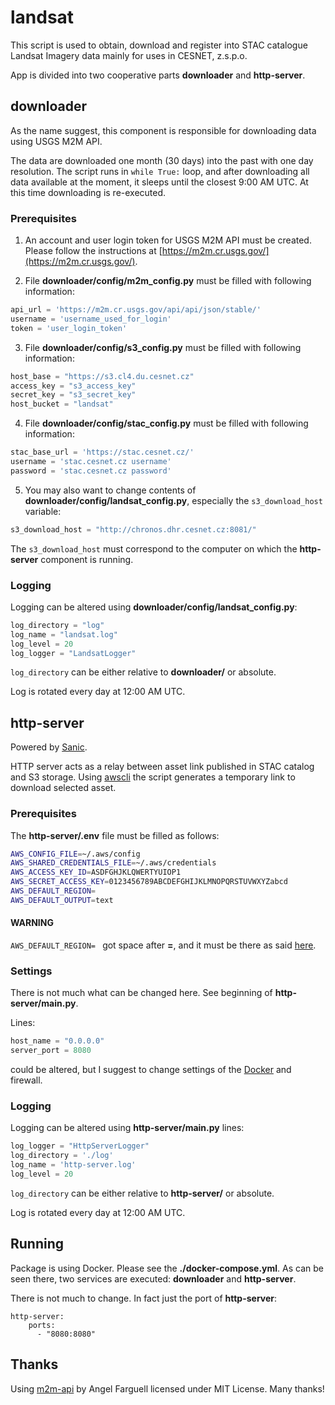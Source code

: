 # landsat

This script is used to obtain, download and register into STAC catalogue Landsat
Imagery data mainly for uses in CESNET, z.s.p.o.

App is divided into two cooperative parts **downloader** and **http-server**.

## downloader

As the name suggest, this component is responsible for downloading data using USGS M2M API.

The data are downloaded one month (30 days) into the past with one day resolution.
The script runs in `while True:` loop, and after downloading all data available at the moment,
it sleeps until the closest 9:00 AM UTC. At this time downloading is re-executed.

### Prerequisites

1) An account and user login token for USGS M2M API must be created.
   Please follow the instructions at [https://m2m.cr.usgs.gov/](https://m2m.cr.usgs.gov/).

2) File **downloader/config/m2m_config.py** must be filled with following information:

```python
api_url = 'https://m2m.cr.usgs.gov/api/api/json/stable/'
username = 'username_used_for_login'
token = 'user_login_token'
```

3) File **downloader/config/s3_config.py** must be filled with following information:

```python
host_base = "https://s3.cl4.du.cesnet.cz"
access_key = "s3_access_key"
secret_key = "s3_secret_key"
host_bucket = "landsat"
```

4) File **downloader/config/stac_config.py** must be filled with following information:

```python
stac_base_url = 'https://stac.cesnet.cz/'
username = 'stac.cesnet.cz username'
password = 'stac.cesnet.cz password'
```

5) You may also want to change contents of **downloader/config/landsat_config.py**, especially
   the `s3_download_host` variable:

```python
s3_download_host = "http://chronos.dhr.cesnet.cz:8081/"
```

The `s3_download_host` must correspond to the computer on which the **http-server** component
is running.

### Logging

Logging can be altered using **downloader/config/landsat_config.py**:

```python
log_directory = "log"
log_name = "landsat.log"
log_level = 20
log_logger = "LandsatLogger"
```

`log_directory` can be either relative to **downloader/** or absolute.

Log is rotated every day at 12:00 AM UTC.

## http-server

Powered by [Sanic](https://sanic.dev/en/).

HTTP server acts as a relay between asset link published in STAC catalog and S3 storage.
Using [awscli](https://du.cesnet.cz/cs/navody/object_storage/cesnet_s3_url_share) the script 
generates a temporary link to download selected asset.

### Prerequisites

The **http-server/.env** file must be filled as follows:

```bash
AWS_CONFIG_FILE=~/.aws/config
AWS_SHARED_CREDENTIALS_FILE=~/.aws/credentials
AWS_ACCESS_KEY_ID=ASDFGHJKLQWERTYUIOP1
AWS_SECRET_ACCESS_KEY=0123456789ABCDEFGHIJKLMNOPQRSTUVWXYZabcd
AWS_DEFAULT_REGION= 
AWS_DEFAULT_OUTPUT=text
```

#### WARNING

`AWS_DEFAULT_REGION= ` got space after **=**, and it must be there as said [here](https://du.cesnet.cz/cs/navody/object_storage/awscli/start).

### Settings

There is not much what can be changed here. See beginning of **http-server/main.py**.

Lines:
```python
host_name = "0.0.0.0"
server_port = 8080
```
could be altered, but I suggest to change settings of the [Docker](#Running) and firewall.

### Logging

Logging can be altered using **http-server/main.py** lines:

```python
log_logger = "HttpServerLogger"
log_directory = './log'
log_name = 'http-server.log'
log_level = 20
```

`log_directory` can be either relative to **http-server/** or absolute.

Log is rotated every day at 12:00 AM UTC.

## Running

Package is using Docker. Please see the **./docker-compose.yml**. As can be seen there,
two services are executed: **downloader** and **http-server**.

There is not much to change. In fact just the port of **http-server**:
```docker
http-server:
    ports:
      - "8080:8080"
```

## Thanks

Using [m2m-api](https://github.com/Fergui/m2m-api) by Angel Farguell licensed under MIT License. Many thanks!